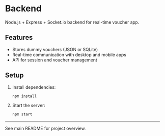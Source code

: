 # Backend

Node.js + Express + Socket.io backend for real-time voucher app.

## Features
- Stores dummy vouchers (JSON or SQLite)
- Real-time communication with desktop and mobile apps
- API for session and voucher management

## Setup
1. Install dependencies:
   ```sh
   npm install
   ```
2. Start the server:
   ```sh
   npm start
   ```

---

See main README for project overview.